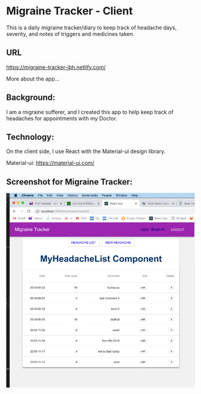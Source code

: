 # Migraine Tracker - Client

This is a daily migraine tracker/diary to keep track of headache days, severity, and notes of triggers and medicines taken.

## URL

https://migraine-tracker-jbh.netlify.com/

More about the app...

Background:
----------------------------------------------------
I am a migraine sufferer, and I created this app to help keep track of headaches for appointments with my Doctor.

Technology:
----------------------------------------------------
On the client side, I use React with the Material-ui design library.  

Material-ui: https://material-ui.com/

Screenshot for Migraine Tracker:
--------------------------------

<img src="MigraineTrackerScreenShot.png">

